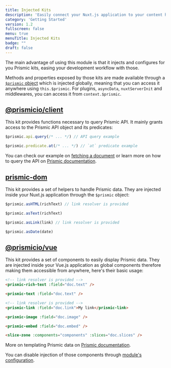 ```yaml
---
title: Injected Kits
description: 'Easily connect your Nuxt.js application to your content hosted on Prismic'
category: 'Getting Started'
version: 1.2
fullscreen: false
menu: true
menuTitle: Injected Kits
badge: ""
draft: false
---
```


The main advantage of using this module is that it injects and configures for you Prismic kits, easing your development workflow with those.

Methods and properties exposed by those kits are made available through a [`$prismic` object](/prismic-object) which is injected globally, meaning that you can access it anywhere using `this.$prismic`. For plugins, `asyncData`, `nuxtServerInit` and middlewares, you can access it from `context.$prismic`.

## [@prismicio/client](https://github.com/prismicio/prismic-javascript)

This kit provides functions necessary to query Prismic API. It mainly grants access to the Prismic API object and its predicates:

<d-code-group>
  <d-code-block label="api" active>

```javascript
$prismic.api.query(/* ... */) // API query example
```

  </d-code-block>
  <d-code-block label="predicates">

```javascript
$prismic.predicate.at(/* ... */) // `at` predicate example
```

  </d-code-block>
</d-code-group>

You can check our example on [fetching a document](/fetching-content#from-a-page) or learn more on how to query the API on [Prismic documentation](https://prismic.io/docs/technologies/query-content-from-cms-nuxtjs).

## [prismic-dom](https://github.com/prismicio/prismic-dom)

This kit provides a set of helpers to handle Prismic data. They are injected inside your Nuxt.js application through the `$prismic` object:

<d-code-group>
  <d-code-block label="asHTML" active>

```javascript
$prismic.asHTML(richText) // link resolver is provided
```

  </d-code-block>
  <d-code-block label="asText">

```javascript
$prismic.asText(richText)
```

  </d-code-block>
  <d-code-block label="asLink">

```javascript
$prismic.asLink(link) // link resolver is provided
```

  </d-code-block>
  <d-code-block label="asDate">

```javascript
$prismic.asDate(date)
```

  </d-code-block>
</d-code-group>

## [@prismicio/vue](https://github.com/prismicio/prismic-vue)

This kit provides a set of components to easily display Prismic data. They are injected inside your Vue.js application as global components therefore making them accessible from anywhere, here's their basic usage:

<d-code-group>
  <d-code-block label="prismic-rich-text" active>

```html
<!-- link resolver is provided -->
<prismic-rich-text :field="doc.text" />
```

  </d-code-block>
  <d-code-block label="prismic-text" active>

```html
<prismic-text :field="doc.text" />
```

  </d-code-block>
  <d-code-block label="prismic-link">

```html
<!-- link resolver is provided -->
<prismic-link :field="doc.link">My link</prismic-link>
```

  </d-code-block>
  <d-code-block label="prismic-image">

```html
<prismic-image :field="doc.image" />
```

  </d-code-block>
  <d-code-block label="prismic-embed">

```html
<prismic-embed :field="doc.embed" />
```

  </d-code-block>
  <d-code-block label="slice-zone">

```html
<slice-zone :components="components" :slices="doc.slices" />
```

  </d-code-block>
</d-code-group>

<d-alert type="info">

More on templating Prismic data on [Prismic documentation](https://prismic.io/docs/technologies/vue-template-content).

</d-alert>

<d-alert type="info">

You can disable injection of those components through [module's configuration](/configuration#components).

</d-alert>
